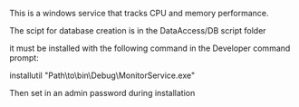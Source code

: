This is a windows service that tracks CPU and memory performance.

The scipt for database creation is in the DataAccess/DB script folder

it must be installed with the following command in the Developer command prompt:

installutil "Path\to\bin\Debug\MonitorService.exe"

Then set in an admin password during installation
